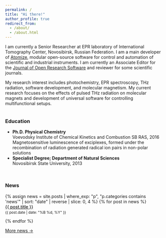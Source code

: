 ```yaml
---
permalink: /
title: "Hi there!"
author_profile: true
redirect_from: 
  - /about/
  - /about.html
---
```


I am currently a Senior Researcher at EPR laboratory of International Tomography Center, Novosibirsk, Russian Federation.
I am a main developer of <a href="https://github.com/Anatoly1010/Atomize">Atomize</a>, modular open-source software for control and automation of scientific and industrial instruments.
I am currently an Associate Editor for the <a href="https://openresearchsoftware.metajnl.com/about/editorialteam">Journal of Open Research Software</a> and reviewer for some scientific journals.

My research interest includes photochemistry, EPR spectroscopy, THz radiation, software development, and molecular magnetism. My current research focuses on the effects of pulsed THz radiation on molecular magnets and development of universal software for controlling multifunctional setups.

<!-- -------------- two‑column section -------------- -->
<div style="display:flex; flex-wrap:wrap; gap:1rem; margin-top:1rem;">

  <!-- ░░ Column 2 — education summary ░░ -->
  <div style="flex:1 1 280px;">
    <h3>Education</h3>
    <ul style="margin-left:0;">
      <li><strong>Ph.D. Physical Chemistry</strong><br>
          Voevodsky Institute of Chemical Kinetics and Combustion SB RAS, 2016<br>
          Magnetosensitive luminescence of exciplexes, formed under the recombination of radiation generated radical ion pairs in non-polar solutions
      </li>
      <li><strong>Specialist Degree; Department of Natural Sciences</strong><br>
          Novosibirsk State University, 2013
      </li>
    </ul>
  </div>

</div>
<!-- ------------ end two‑column section ------------ -->

<div style="display:flex; flex-wrap:wrap; gap:1rem; margin-top:1rem;">

  <!-- ░░ Column 1 — latest 3 news posts ░░ -->
  <div style="flex:1 1 280px;">
    <h3>News</h3>
    <ul style="margin-left:0; padding-left:0; list-style:none;">
      {% assign news = site.posts
         | where_exp: "p", "p.categories contains 'news'"
         | sort: "date"
         | reverse
         | slice: 0, 4 %}
      {% for post in news %}
        <li style="margin-bottom:0.75rem;">
          <a href="{{ post.url | relative_url }}" style="font-weight:500;">
            {{ post.title }}
          </a><br>
          <small>{{ post.date | date: "%B %d, %Y" }}</small>
        </li>
      {% endfor %}
    </ul>
    <a class="btn btn--primary" href="/news/">More news →</a>
  </div>

</div>